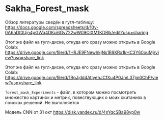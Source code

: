 # Sakha_Forest_mask

Обзор литературы сведён в гугл-таблицу: https://docs.google.com/spreadsheets/d/10v-0A6aDt0Ujn4pGWq4DKci6Gv722wW09OlXM1KDBIk/edit?usp=sharing

Этот же файл на гугл-диске, откуда его сразу можно открыть в Google Colab:
https://drive.google.com/file/d/1HRJE9FNewhkjNs1B9XRx1kHC3Y60ouMj/view?usp=share_link

Этот же файл на гугл-диске, откуда его сразу можно открыть в Google Colab:
https://drive.google.com/file/d/1BpJjdd4AtlyehJCfXu4P0JmL37jm0ChP/view?usp=share_link

`forest_mask_Experiments` - файл, в котором можно посмотреть множество картинок и метрик, повествующих о моих скитаниях в поисках решений. Не выполняется

Модель CNN от 31 окт https://disk.yandex.ru/d/4nYqcSBa98yp0w
